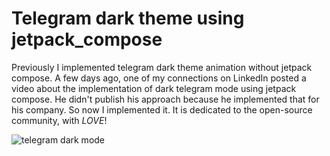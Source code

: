 # Telegram dark theme using jetpack_compose
Previously I implemented telegram dark theme animation without jetpack compose. A few days ago, one of my connections on LinkedIn posted a video about the implementation of dark telegram mode using jetpack compose. He didn't publish his approach because he implemented that for his company. So now I implemented it. 
It is dedicated to the open-source community, with *LOVE*!

![telegram dark mode](https://i.imgur.com/bIvLQmP.gif)
